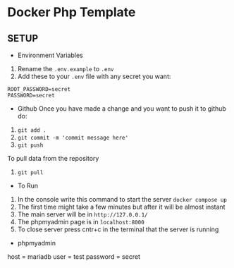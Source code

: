 # Docker Php Template

## SETUP

-   Environment Variables

1. Rename the `.env.example` to `.env`
2. Add these to your `.env` file with any secret you want:

```
ROOT_PASSWORD=secret
PASSWORD=secret
```

-   Github
    Once you have made a change and you want to push it to github do:

1. `git add .`
2. `git commit -m 'commit message here'`
3. `git push`

To pull data from the repository

1. `git pull`

-   To Run

1. In the console write this command to start the server `docker compose up`
2. The first time might take a few minutes but after it will be almost instant
3. The main server will be in `http://127.0.0.1/`
4. The phpmyadmin page is in `localhost:8000`
5. To close server press cntr+c in the terminal that the server is running

-   phpmyadmin

host = mariadb
user = test
password = secret
